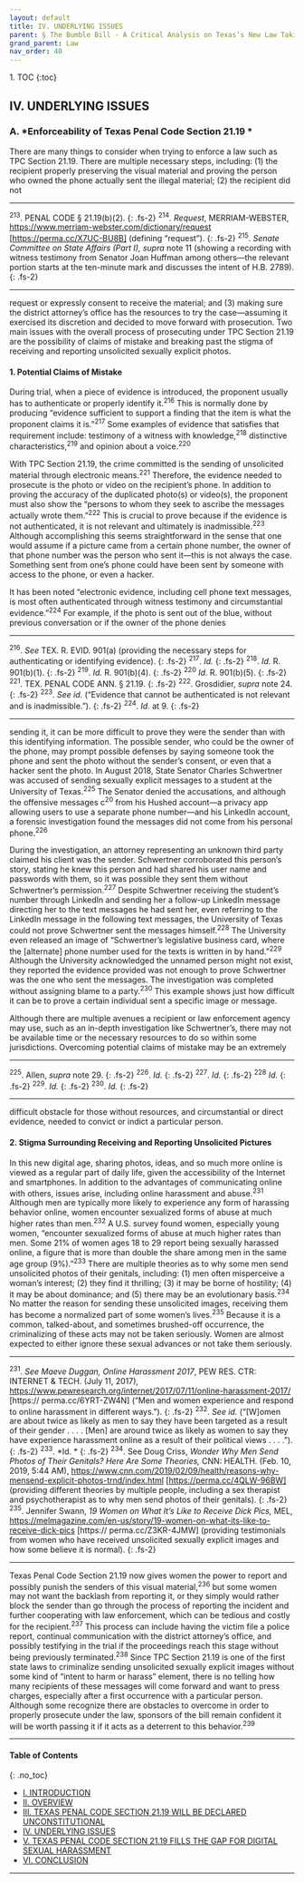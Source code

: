 ```yaml
---
layout: default
title: IV. UNDERLYING ISSUES
parent: § The Bumble Bill - A Critical Analysis on Texas’s New Law Taking Indecent Exposure Regulations Online   
grand_parent: Law 
nav_order: 40 
---
```

<style>
.dont-break-out {
  /* These are technically the same, but use both */
  overflow-wrap: break-word;
  word-wrap: break-word;

  -ms-word-break: break-all;
  /* This is the dangerous one in WebKit, as it breaks things wherever */
  word-break: break-all;
  /* Instead use this non-standard one: */
  word-break: break-word;
}

.youtube-container {
    position: relative;
    width: 100%;
    height: 0;
    padding-bottom: 56.25%;
}
.youtube-video {
    position: absolute;
    top: 0;
    left: 0;
    width: 100%;
    height: 100%;
}

</style>

<div class="dont-break-out" markdown="1">
1. TOC
{:toc}

## IV. UNDERLYING ISSUES

### A. *Enforceability of Texas Penal Code Section 21.19 *
There are many things to consider when trying to enforce a law such as TPC Section 21.19. There are multiple necessary steps, including: (1) the recipient properly preserving the visual material and proving the person who owned the phone actually sent the illegal material; (2) the recipient did not

***
<sup>213</sup>. PENAL CODE § 21.19(b)(2).
{: .fs-2}
<sup>214</sup>. *Request*, MERRIAM-WEBSTER, https://www.merriam-webster.com/dictionary/request [https://perma.cc/X7UC-BU8B] (defining “request”). 
{: .fs-2}
<sup>215</sup>. *Senate Committee on State Affairs (Part I), supra* note 11 (showing a recording with witness testimony from Senator Joan Huffman among others—the relevant portion starts at the ten-minute mark and discusses the intent of H.B. 2789).
{: .fs-2}
***

request or expressly consent to receive the material; and (3) making sure the district attorney’s office has the resources to try the case—assuming it exercised its discretion and decided to move forward with prosecution. Two main issues with the overall process of prosecuting under TPC Section 21.19 are the possibility of claims of mistake and breaking past the stigma of receiving and reporting unsolicited sexually explicit photos.

#### 1. Potential Claims of Mistake 

During trial, when a piece of evidence is introduced, the proponent usually has to authenticate or properly identify it.<sup>216</sup> This is normally done by producing “evidence sufficient to support a finding that the item is what the proponent claims it is.”<sup>217</sup> Some examples of evidence that satisfies that requirement include: testimony of a witness with knowledge,<sup>218</sup> distinctive characteristics,<sup>219</sup> and opinion about a voice.<sup>220</sup>

With TPC Section 21.19, the crime committed is the sending of unsolicited material through electronic means.<sup>221</sup> Therefore, the evidence needed to prosecute is the photo or video on the recipient’s phone. In addition to proving the accuracy of the duplicated photo(s) or video(s), the proponent must also show the “persons to whom they seek to ascribe the messages actually wrote them.”<sup>222</sup> This is crucial to prove because if the evidence is not authenticated, it is not relevant and ultimately is inadmissible.<sup>223</sup> Although accomplishing this seems straightforward in the sense that one would assume if a picture came from a certain phone number, the owner of that phone number was the person who sent it—this is not always the case. Something sent from one’s phone could have been sent by someone with access to the phone, or even a hacker. 

It has been noted “electronic evidence, including cell phone text messages, is most often authenticated through witness testimony and circumstantial evidence.”<sup>224</sup> For example, if the photo is sent out of the blue, without previous conversation or if the owner of the phone denies

***
<sup>216</sup>. *See* TEX. R. EVID. 901(a) (providing the necessary steps for authenticating or identifying evidence).
{: .fs-2}
<sup>217</sup>. *Id.*
{: .fs-2}
<sup>218</sup>. *Id.* R. 901(b)(1).
{: .fs-2}
<sup>219</sup>. *Id.* R. 901(b)(4).
{: .fs-2}
<sup>220</sup> *Id*. R. 901(b)(5).
{: .fs-2}
<sup>221</sup>. TEX. PENAL CODE ANN. § 21.19.
{: .fs-2}
<sup>222</sup>. Grosdidier, *supra* note 24.
{: .fs-2}
<sup>223</sup>. *See id.* (“Evidence that cannot be authenticated is not relevant and is inadmissible.”).
{: .fs-2}
<sup>224</sup>. *Id*. at 9.
{: .fs-2}
***

sending it, it can be more difficult to prove they were the sender than with this identifying information. The possible sender, who could be the owner of the phone, may prompt possible defenses by saying someone took the phone and sent the photo without the sender’s consent, or even that a hacker sent the photo. In August 2018, State Senator Charles Schwertner was accused of sending sexually explicit messages to a student at the University of Texas.<sup>225</sup> The Senator denied the accusations, and although the offensive messages c<sup>20</sup> from his Hushed account—a privacy app allowing users to use a separate phone number—and his LinkedIn account, a forensic investigation found the messages did not come from his personal phone.<sup>226</sup> 

During the investigation, an attorney representing an unknown third party claimed his client was the sender. Schwertner corroborated this person’s story, stating he knew this person and had shared his user name and passwords with them, so it was possible they sent them without Schwertner’s permission.<sup>227</sup> Despite Schwertner receiving the student’s number through LinkedIn and sending her a follow-up LinkedIn message directing her to the text messages he had sent her, even referring to the LinkedIn message in the following text messages, the University of Texas could not prove Schwertner sent the messages himself.<sup>228</sup> The University even released an image of “Schwertner’s legislative business card, where the [alternate] phone number used for the texts is written in by hand.”<sup>229</sup> Although the University acknowledged the unnamed person might not exist, they reported the evidence provided was not enough to prove Schwertner was the one who sent the messages. The investigation was completed without assigning blame to a party.<sup>230</sup> This example shows just how difficult it can be to prove a certain individual sent a specific image or message. 

Although there are multiple avenues a recipient or law enforcement agency may use, such as an in-depth investigation like Schwertner’s, there may not be available time or the necessary resources to do so within some jurisdictions. Overcoming potential claims of mistake may be an extremely

***
<sup>225</sup>. Allen, *supra* note 29.
{: .fs-2}
<sup>226</sup>. *Id.*
{: .fs-2}
<sup>227</sup>. *Id.*
{: .fs-2}
<sup>228</sup> *Id.*
{: .fs-2}
<sup>229</sup>. *Id.*
{: .fs-2}
<sup>230</sup>. *Id.*
{: .fs-2}
***

difficult obstacle for those without resources, and circumstantial or direct evidence, needed to convict or indict a particular person. 

#### 2. Stigma Surrounding Receiving and Reporting Unsolicited Pictures 

In this new digital age, sharing photos, ideas, and so much more online is viewed as a regular part of daily life, given the accessibility of the Internet and smartphones. In addition to the advantages of communicating online with others, issues arise, including online harassment and abuse.<sup>231</sup> Although men are typically more likely to experience any form of harassing behavior online, women encounter sexualized forms of abuse at much higher rates than men.<sup>232</sup> A U.S. survey found women, especially young women, “encounter sexualized forms of abuse at much higher rates than men. Some 21% of women ages 18 to 29 report being sexually harassed online, a figure that is more than double the share among men in the same age group (9%).”<sup>233</sup> There are multiple theories as to why some men send unsolicited photos of their genitals, including: (1) men often misperceive a woman’s interest; (2) they find it thrilling; (3) it may be borne of hostility; (4) it may be about dominance; and (5) there may be an evolutionary basis.<sup>234</sup> No matter the reason for sending these unsolicited images, receiving them has become a normalized part of some women’s lives.<sup>235</sup> Because it is a common, talked-about, and sometimes brushed-off occurrence, the criminalizing of these acts may not be taken seriously. Women are almost expected to either ignore these sexual advances or not take them seriously.

***
<sup>231</sup>. *See Maeve Duggan, Online Harassment 2017*, PEW RES. CTR: INTERNET & TECH. (July 11, 2017), https://www.pewresearch.org/internet/2017/07/11/online-harassment-2017/ [https:// perma.cc/6YRT-ZW4N] (“Men and women experience and respond to online harassment in different ways.”). 
{: .fs-2}
<sup>232</sup>. *See id.* (“[W]omen are about twice as likely as men to say they have been targeted as a result of their gender . . . . [Men] are around twice as likely as women to say they have experience harassment online as a result of their political views . . . .”). 
{: .fs-2}
<sup>233</sup>. *Id. *
{: .fs-2}
<sup>234</sup>. See Doug Criss, *Wonder Why Men Send Photos of Their Genitals? Here Are Some Theories,* CNN: HEALTH. (Feb. 10, 2019, 5:44 AM), https://www.cnn.com/2019/02/09/health/reasons-why-mensend-explicit-photos-trnd/index.html [https://perma.cc/4QLW-96BW] (providing different theories by multiple people, including a sex therapist and psychotherapist as to why men send photos of their genitals). 
{: .fs-2}
<sup>235</sup>. Jennifer Swann, *19 Women on What It’s Like to Receive Dick Pics,* MEL, https://melmagazine.com/en-us/story/19-women-on-what-its-like-to-receive-dick-pics [https:// perma.cc/Z3KR-4JMW] (providing testimonials from women who have received unsolicited sexually explicit images and how some believe it is normal).
{: .fs-2}
***

Texas Penal Code Section 21.19 now gives women the power to report and possibly punish the senders of this visual material,<sup>236</sup> but some women may not want the backlash from reporting it, or they simply would rather block the sender than go through the process of reporting the incident and further cooperating with law enforcement, which can be tedious and costly for the recipient.<sup>237</sup> This process can include having the victim file a police report, continual communication with the district attorney’s office, and possibly testifying in the trial if the proceedings reach this stage without being previously terminated.<sup>238</sup> Since TPC Section 21.19 is one of the first state laws to criminalize sending unsolicited sexually explicit images without some kind of “intent to harm or harass” element, there is no telling how many recipients of these messages will come forward and want to press charges, especially after a first occurrence with a particular person. Although some recognize there are obstacles to overcome in order to properly prosecute under the law, sponsors of the bill remain confident it will be worth passing it if it acts as a deterrent to this behavior.<sup>239</sup>

***

#### Table of Contents
{: .no_toc}

<ul><li> <a href="/docs/law/the-bumble-bill-a-critical-analysis-on-texass-new-law-taking-indecent-exposure-regulations-online-1/">I. INTRODUCTION</a></li><li> <a href="/docs/law/the-bumble-bill-a-critical-analysis-on-texass-new-law-taking-indecent-exposure-regulations-online-2/">II. OVERVIEW</a></li><li> <a href="/docs/law/the-bumble-bill-a-critical-analysis-on-texass-new-law-taking-indecent-exposure-regulations-online-3/">III. TEXAS PENAL CODE SECTION 21.19 WILL BE DECLARED UNCONSTITUTIONAL</a></li><li> <a href="/docs/law/the-bumble-bill-a-critical-analysis-on-texass-new-law-taking-indecent-exposure-regulations-online-4/">IV. UNDERLYING ISSUES</a></li><li> <a href="/docs/law/the-bumble-bill-a-critical-analysis-on-texass-new-law-taking-indecent-exposure-regulations-online-5/">V. TEXAS PENAL CODE SECTION 21.19 FILLS THE GAP FOR DIGITAL SEXUAL HARASSMENT</a></li><li> <a href="/docs/law/the-bumble-bill-a-critical-analysis-on-texass-new-law-taking-indecent-exposure-regulations-online-6/">VI. CONCLUSION</a></li></ul>

***

</div>
